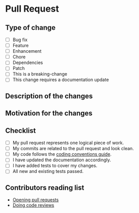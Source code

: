 # Pull Request

## Type of change

<!--- What types of changes does your code introduce? Put an `x` in all the boxes that apply: -->

- [ ] Bug fix
- [ ] Feature
- [ ] Enhancement
- [ ] Chore
- [ ] Dependencies
- [ ] Patch
- [ ] This is a breaking-change
- [ ] This change requires a documentation update

## Description of the changes

<!---
- Make it easy understand, write it for people outside your team.
-->

## Motivation for the changes

<!---
- You can copy paste jira for "What/Why" or add any related stories/prs that help give the reviewer context.
-->

## Checklist

<!---
This checklist is mostly useful as a reminder of small things that can easily be
forgotten – it is meant as a helpful tool rather than hoops to jump through.
Put an `x` in all the items that apply, make notes next to any that haven't been
addressed, and remove any items that are not relevant to this PR.
-->

- [ ] My pull request represents one logical piece of work.
- [ ] My commits are related to the pull request and look clean.
- [ ] My code follows the [coding conventions guide](https://onclusive.atlassian.net/wiki/spaces/ML/pages/3192652536/Coding+Conventions+and+Style+Guides).
- [ ] I have updated the documentation accordingly.
- [ ] I have added tests to cover my changes.
- [ ] All new and existing tests passed.

## Contributors reading list

- [Opening pull requests](https://onclusive.atlassian.net/wiki/spaces/ML/pages/3199205411/Pull+Requests)
- [Doing code reviews](https://onclusive.atlassian.net/wiki/spaces/ML/pages/3192783484/Code+Reviews)
